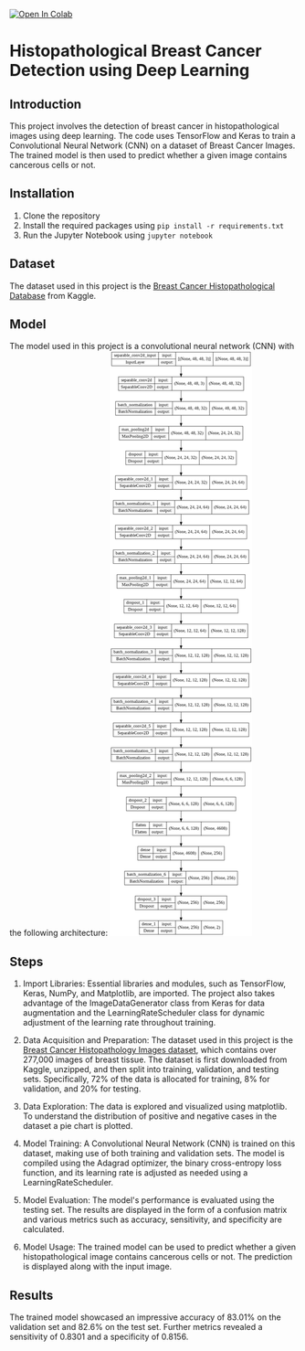 [![Open In Colab](https://colab.research.google.com/assets/colab-badge.svg)](https://colab.research.google.com/github/Yousr-Ahmed/Histopathological-Breast-Cancer-Detection/blob/main/Histopathological%20Breast%20Cancer%20Detection.ipynb)

# Histopathological Breast Cancer Detection using Deep Learning

## Introduction

This project involves the detection of breast cancer in histopathological images using deep learning. The code uses TensorFlow and Keras to train a Convolutional Neural Network (CNN) on a dataset of Breast Cancer Images. The trained model is then used to predict whether a given image contains cancerous cells or not.

## Installation

1. Clone the repository
2. Install the required packages using `pip install -r requirements.txt`
3. Run the Jupyter Notebook using `jupyter notebook`

## Dataset

The dataset used in this project is the [Breast Cancer Histopathological Database](https://www.kaggle.com/paultimothymooney/breast-histopathology-images) from Kaggle.

## Model

The model used in this project is a convolutional neural network (CNN) with the following architecture:
![architecture](architecture.png)

## Steps

1. Import Libraries: Essential libraries and modules, such as TensorFlow, Keras, NumPy, and Matplotlib, are imported. The project also takes advantage of the ImageDataGenerator class from Keras for data augmentation and the LearningRateScheduler class for dynamic adjustment of the learning rate throughout training.

2. Data Acquisition and Preparation: The dataset used in this project is the [Breast Cancer Histopathology Images dataset](https://www.kaggle.com/paultimothymooney/breast-histopathology-images), which contains over 277,000 images of breast tissue. The dataset is first downloaded from Kaggle, unzipped, and then split into training, validation, and testing sets. Specifically, 72% of the data is allocated for training, 8% for validation, and 20% for testing.

3. Data Exploration: The data is explored and visualized using matplotlib. To understand the distribution of positive and negative cases in the dataset a pie chart is plotted.

4. Model Training: A Convolutional Neural Network (CNN) is trained on this dataset, making use of both training and validation sets. The model is compiled using the Adagrad optimizer, the binary cross-entropy loss function, and its learning rate is adjusted as needed using a LearningRateScheduler.

5. Model Evaluation: The model's performance is evaluated using the testing set. The results are displayed in the form of a confusion matrix and various metrics such as accuracy, sensitivity, and specificity are calculated.

6. Model Usage: The trained model can be used to predict whether a given histopathological image contains cancerous cells or not. The prediction is displayed along with the input image.

## Results

The trained model showcased an impressive accuracy of 83.01% on the validation set and 82.6% on the test set. Further metrics revealed a sensitivity of 0.8301 and a specificity of 0.8156.
